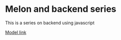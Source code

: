 # Melon and backend series

This is a series on backend using javascript

[Model link](https://app.eraser.io/workspace/YtPqZ1VogxGy1jzIDkzj)